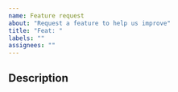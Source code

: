 ```yaml
---
name: Feature request
about: "Request a feature to help us improve"
title: "Feat: "
labels: ""
assignees: ""
---
```


## Description

<!-- (Required): Please describe the feature request. -->
